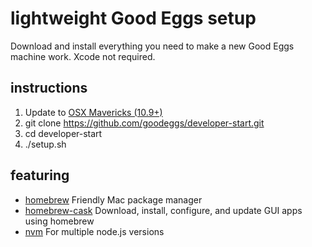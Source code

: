 # lightweight Good Eggs setup

Download and install everything you need to make a new Good Eggs machine work. Xcode not required.

## instructions

1. Update to [OSX Mavericks (10.9+)](https://itunes.apple.com/us/app/os-x-mavericks/id675248567?mt=12)
1. git clone https://github.com/goodeggs/developer-start.git
1. cd developer-start
1. ./setup.sh

## featuring

- [homebrew](http://brew.sh/) Friendly Mac package manager
- [homebrew-cask](https://github.com/phinze/homebrew-cask) Download, install, configure, and update GUI apps using homebrew
- [nvm](https://github.com/creationix/nvm) For multiple node.js versions

